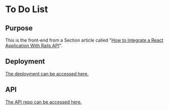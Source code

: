 # To Do List

## Purpose

This is the front-end from a Section article called "[How to Integrate a React Application With Rails API](https://www.section.io/engineering-education/how-to-integrate-a-react-application-with-rails-api/)".

## Deployment

[The deployment can be accessed here.](https://td-list.surge.sh/) 

## API

[The API repo can be accessed here.](https://github.com/hwitherellIDBS/tdlist-api)
